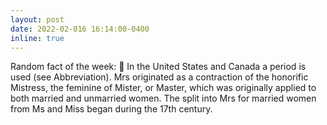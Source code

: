 ```yaml
---
layout: post
date: 2022-02-016 16:14:00-0400
inline: true
---
```


Random fact of the week: 💃 In the United States and Canada a period is used (see Abbreviation). Mrs originated as a contraction of the honorific Mistress, the feminine of Mister, or Master, which was originally applied to both married and unmarried women. The split into Mrs for married women from Ms and Miss began during the 17th century.
